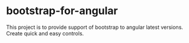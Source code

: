 # bootstrap-for-angular
This project is to provide support of bootstrap to angular latest versions. Create quick and easy controls.
